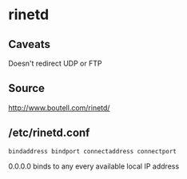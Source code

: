 # rinetd
Caveats
-------
Doesn't redirect UDP or FTP

Source
------
<http://www.boutell.com/rinetd/>

/etc/rinetd.conf
----------------

	bindaddress bindport connectaddress connectport

0.0.0.0 binds to any every available local IP address


